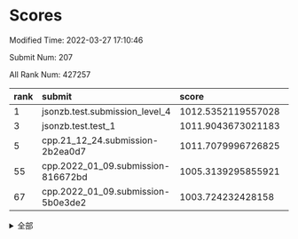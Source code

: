# Scores

Modified Time: 2022-03-27 17:10:46

Submit Num: 207

All Rank Num: 427257

| rank |               submit               |       score        |       sigma        | pk_num |
| :--- | :--------------------------------- | :----------------- | :----------------- | :----- |
| 1    | jsonzb.test.submission_level_4     | 1012.5352119557028 | 0.8358300256858664 | 8256   |
| 3    | jsonzb.test.test_1                 | 1011.9043673021183 | 0.7930327612238108 | 8257   |
| 5    | cpp.21_12_24.submission-2b2ea0d7   | 1011.7079996726825 | 0.7635035076523259 | 8256   |
| 55   | cpp.2022_01_09.submission-816672bd | 1005.3139295855921 | 0.7315088951809128 | 8252   |
| 67   | cpp.2022_01_09.submission-5b0e3de2 | 1003.724232428158  | 0.7170058057374255 | 8252   |


<details>
<summary>全部</summary>

| rank |                 submit                 |       score        |       sigma        | pk_num |
| :--- | :------------------------------------- | :----------------- | :----------------- | :----- |
| 1    | jsonzb.test.submission_level_4         | 1012.5352119557028 | 0.8358300256858664 | 8256   |
| 2    | gobigger.level_3.submission_level_3_2  | 1012.0222222808928 | 0.783225576664184  | 8258   |
| 3    | jsonzb.test.test_1                     | 1011.9043673021183 | 0.7930327612238108 | 8257   |
| 4    | gobigger.level_3.submission_level_3_8  | 1011.7680935794879 | 0.8016523041862651 | 8256   |
| 5    | cpp.21_12_24.submission-2b2ea0d7       | 1011.7079996726825 | 0.7635035076523259 | 8256   |
| 6    | gobigger.level_3.submission_level_3_30 | 1011.425329086546  | 0.7941956931428873 | 8260   |
| 7    | gobigger.level_3.submission_level_3_19 | 1011.4162965447432 | 0.7837735443991805 | 8258   |
| 8    | gobigger.level_3.submission_level_3_15 | 1011.3187463816046 | 0.7708137468033918 | 8256   |
| 9    | gobigger.level_3.submission_level_3_3  | 1011.2678332089451 | 0.7631678539156885 | 8251   |
| 10   | gobigger.level_3.submission_level_3_6  | 1011.0602665847417 | 0.7884286311677805 | 8261   |
| 11   | gobigger.level_3.submission_level_3_38 | 1010.8661090657198 | 0.7900428139327372 | 8257   |
| 12   | gobigger.level_3.submission_level_3_11 | 1010.8579842621969 | 0.7563114112434159 | 8255   |
| 13   | gobigger.level_3.submission_level_3_13 | 1010.8467282315961 | 0.7708770911784363 | 8258   |
| 14   | gobigger.level_3.submission_level_3_31 | 1010.7859688379579 | 0.7844233824726954 | 8254   |
| 15   | gobigger.level_3.submission_level_3_16 | 1010.762568429885  | 0.7512401761173213 | 8262   |
| 16   | gobigger.level_3.submission_level_3_21 | 1010.7336959090188 | 0.7832944902280716 | 8256   |
| 17   | gobigger.level_3.submission_level_3_37 | 1010.7151891051244 | 0.7609604980377362 | 8260   |
| 18   | gobigger.level_3.submission_level_3_24 | 1010.6491399738542 | 0.7684171144792366 | 8258   |
| 19   | gobigger.level_3.submission_level_3_47 | 1010.603649663325  | 0.7468954164159278 | 8262   |
| 20   | gobigger.level_3.submission_level_3_22 | 1010.5609282160444 | 0.7709190587127295 | 8253   |
| 21   | gobigger.level_3.submission_level_3_48 | 1010.4350820122233 | 0.7884317959470357 | 8259   |
| 22   | gobigger.level_3.submission_level_3_32 | 1010.383063833873  | 0.7762101985097527 | 8257   |
| 23   | gobigger.level_3.submission_level_3_25 | 1010.3678189070756 | 0.745417984961758  | 8256   |
| 24   | gobigger.level_3.submission_level_3_33 | 1010.3370734724436 | 0.762413198250309  | 8253   |
| 25   | gobigger.level_3.submission_level_3_10 | 1010.1911989960603 | 0.7485903155255068 | 8262   |
| 26   | gobigger.level_3.submission_level_3_4  | 1010.1342236968458 | 0.762412395255855  | 8256   |
| 27   | gobigger.level_3.submission_level_3_44 | 1010.1270623485249 | 0.7696261738763049 | 8260   |
| 28   | gobigger.level_3.submission_level_3_41 | 1010.1064413146019 | 0.7543124625800667 | 8260   |
| 29   | gobigger.level_3.submission_level_3_39 | 1010.0904017634559 | 0.7746986445088294 | 8255   |
| 30   | gobigger.level_3.submission_level_3_45 | 1010.0257097734667 | 0.7595023835860394 | 8254   |
| 31   | gobigger.level_3.submission_level_3_0  | 1009.9896968524664 | 0.763882127338732  | 8256   |
| 32   | gobigger.level_3.submission_level_3_43 | 1009.8578570089845 | 0.7609395357306986 | 8257   |
| 33   | gobigger.level_3.submission_level_3_9  | 1009.8420697975386 | 0.7673905835878756 | 8257   |
| 34   | gobigger.level_3.submission_level_3_26 | 1009.8385292798614 | 0.7536758400839274 | 8258   |
| 35   | gobigger.level_3.submission_level_3_42 | 1009.8090653874788 | 0.7383579355229132 | 8256   |
| 36   | gobigger.level_3.submission_level_3_17 | 1009.7721678843654 | 0.7511898815337594 | 8258   |
| 37   | gobigger.level_3.submission_level_3_7  | 1009.7460429790725 | 0.760527824593852  | 8256   |
| 38   | gobigger.level_3.submission_level_3_29 | 1009.6138651097193 | 0.7484704447590282 | 8255   |
| 39   | gobigger.level_3.submission_level_3_1  | 1009.5838287440007 | 0.753596232952256  | 8252   |
| 40   | gobigger.level_3.submission_level_3_49 | 1009.5523262610626 | 0.7633089677437785 | 8258   |
| 41   | gobigger.level_3.submission_level_3_5  | 1009.4920475533287 | 0.740236503566626  | 8251   |
| 42   | gobigger.level_3.submission_level_3_36 | 1009.4645147008981 | 0.7456759257375583 | 8263   |
| 43   | gobigger.level_3.submission_level_3_35 | 1009.270568845388  | 0.7355879290523772 | 8256   |
| 44   | gobigger.level_3.submission_level_3_34 | 1009.1973837255755 | 0.755185393952376  | 8259   |
| 45   | gobigger.level_3.submission_level_3_23 | 1009.0816847204587 | 0.7309874789347321 | 8254   |
| 46   | gobigger.level_3.submission_level_3_27 | 1009.035020383145  | 0.7573700206342486 | 8257   |
| 47   | gobigger.level_3.submission_level_3_28 | 1008.9407012200031 | 0.7439866892360945 | 8257   |
| 48   | gobigger.level_3.submission_level_3_14 | 1008.8974688006954 | 0.7448260123974465 | 8252   |
| 49   | gobigger.level_3.submission_level_3_20 | 1008.8755142093903 | 0.7550002325668054 | 8256   |
| 50   | gobigger.level_3.submission_level_3_18 | 1008.836020453982  | 0.7636902495800629 | 8252   |
| 51   | gobigger.level_3.submission_level_3_46 | 1008.5932940905112 | 0.7584633976332416 | 8252   |
| 52   | gobigger.level_3.submission_level_3_40 | 1008.5810456228664 | 0.7385002652020147 | 8254   |
| 53   | gobigger.level_3.submission_level_3_12 | 1008.509743094419  | 0.7456163697539031 | 8253   |
| 54   | gobigger.level_1.submission_level_1_2  | 1005.3256371668984 | 0.7176060847651556 | 8263   |
| 55   | cpp.2022_01_09.submission-816672bd     | 1005.3139295855921 | 0.7315088951809128 | 8252   |
| 56   | gobigger.level_1.submission_level_1_23 | 1005.0870172759137 | 0.7179473061160869 | 8252   |
| 57   | gobigger.level_1.submission_level_1_8  | 1004.4317869120952 | 0.721491608651785  | 8254   |
| 58   | gobigger.level_1.submission_level_1_5  | 1004.4224039709053 | 0.7252292367945742 | 8258   |
| 59   | gobigger.level_1.submission_level_1_9  | 1004.2609035150662 | 0.720252799566888  | 8254   |
| 60   | gobigger.level_1.submission_level_1_24 | 1003.9679748608987 | 0.727857044540205  | 8255   |
| 61   | gobigger.level_1.submission_level_1_48 | 1003.9311765900079 | 0.7218207535818291 | 8252   |
| 62   | gobigger.level_1.submission_level_1_7  | 1003.8496269068563 | 0.7100793781871207 | 8258   |
| 63   | gobigger.level_1.submission_level_1_20 | 1003.8264496898709 | 0.7157348189035344 | 8258   |
| 64   | gobigger.level_1.submission_level_1_44 | 1003.8096685619407 | 0.7043832183245267 | 8256   |
| 65   | gobigger.level_1.submission_level_1_45 | 1003.7388302250481 | 0.7114771388919137 | 8259   |
| 66   | gobigger.level_1.submission_level_1_41 | 1003.7340366122429 | 0.7332864436870223 | 8259   |
| 67   | cpp.2022_01_09.submission-5b0e3de2     | 1003.724232428158  | 0.7170058057374255 | 8252   |
| 68   | gobigger.level_1.submission_level_1_30 | 1003.6995356916445 | 0.7173392173583977 | 8254   |
| 69   | gobigger.level_1.submission_level_1_19 | 1003.6908798053483 | 0.7253322969570463 | 8259   |
| 70   | gobigger.level_1.submission_level_1_46 | 1003.6850350518883 | 0.7094264398612037 | 8254   |
| 71   | gobigger.level_1.submission_level_1_49 | 1003.5406782700164 | 0.7394214059641864 | 8254   |
| 72   | gobigger.level_1.submission_level_1_13 | 1003.510630530446  | 0.7140194048184728 | 8254   |
| 73   | gobigger.level_1.submission_level_1_43 | 1003.4900151314039 | 0.706086181983957  | 8261   |
| 74   | gobigger.level_1.submission_level_1_6  | 1003.466011909746  | 0.7167731578121268 | 8257   |
| 75   | gobigger.level_1.submission_level_1_47 | 1003.4531317534176 | 0.7331654515192751 | 8264   |
| 76   | gobigger.level_1.submission_level_1_18 | 1003.4344493197343 | 0.7153545186519321 | 8256   |
| 77   | gobigger.level_1.submission_level_1_36 | 1003.4309880765175 | 0.7238117447670389 | 8255   |
| 78   | gobigger.level_1.submission_level_1_22 | 1003.3478356921169 | 0.720926341084302  | 8255   |
| 79   | gobigger.level_1.submission_level_1_32 | 1003.2860262340936 | 0.7276936799286785 | 8253   |
| 80   | gobigger.level_1.submission_level_1_15 | 1003.2447068386931 | 0.7172768424760375 | 8255   |
| 81   | gobigger.level_1.submission_level_1_31 | 1003.20846110597   | 0.7118678271515718 | 8260   |
| 82   | gobigger.level_1.submission_level_1_12 | 1003.198231295925  | 0.7147067220906927 | 8258   |
| 83   | gobigger.level_1.submission_level_1_37 | 1003.0824618951934 | 0.7021796808332994 | 8255   |
| 84   | gobigger.level_1.submission_level_1_38 | 1003.0689203606829 | 0.7156565485346281 | 8261   |
| 85   | gobigger.level_1.submission_level_1_35 | 1003.0594553891359 | 0.7258293202071255 | 8255   |
| 86   | gobigger.level_1.submission_level_1_33 | 1002.9804797193458 | 0.7234231073151065 | 8256   |
| 87   | gobigger.level_1.submission_level_1_0  | 1002.9736784010682 | 0.7132745791030501 | 8259   |
| 88   | gobigger.level_1.submission_level_1_39 | 1002.9496006196846 | 0.7158724243558646 | 8253   |
| 89   | gobigger.level_1.submission_level_1_4  | 1002.8562537574416 | 0.7177403846056252 | 8257   |
| 90   | gobigger.level_1.submission_level_1_16 | 1002.8483717285342 | 0.7133775037541575 | 8262   |
| 91   | gobigger.level_1.submission_level_1_1  | 1002.764865806115  | 0.7126409295231014 | 8254   |
| 92   | gobigger.level_1.submission_level_1_29 | 1002.6721614972726 | 0.7185318150214859 | 8257   |
| 93   | gobigger.level_1.submission_level_1_25 | 1002.6711841638803 | 0.7031317796996043 | 8254   |
| 94   | gobigger.level_1.submission_level_1_3  | 1002.6223129308548 | 0.7107582586929541 | 8254   |
| 95   | gobigger.level_1.submission_level_1_21 | 1002.5822198892909 | 0.7191437555657084 | 8253   |
| 96   | gobigger.level_1.submission_level_1_34 | 1002.5243097132785 | 0.7087681585936324 | 8256   |
| 97   | gobigger.level_1.submission_level_1_40 | 1002.4754150004317 | 0.7210577913713665 | 8254   |
| 98   | gobigger.level_1.submission_level_1_10 | 1002.3866388527033 | 0.7047632629118729 | 8257   |
| 99   | gobigger.level_1.submission_level_1_27 | 1002.3480174906919 | 0.6988159946901202 | 8259   |
| 100  | gobigger.level_1.submission_level_1_42 | 1002.308076172941  | 0.7187061746920661 | 8259   |
| 101  | gobigger.level_1.submission_level_1_17 | 1002.306751371716  | 0.712622197764355  | 8257   |
| 102  | gobigger.level_1.submission_level_1_26 | 1002.3065356069113 | 0.7174937141512617 | 8255   |
| 103  | gobigger.level_1.submission_level_1_28 | 1002.2416818109959 | 0.7090402868683354 | 8262   |
| 104  | gobigger.level_1.submission_level_1_14 | 1002.1196106119384 | 0.7201210566889997 | 8256   |
| 105  | gobigger.level_1.submission_level_1_11 | 1001.9674130552107 | 0.7147411578920101 | 8254   |
| 106  | gobigger.random.submission_random_44   | 997.3314782380081  | 0.7078252577912977 | 8253   |
| 107  | gobigger.random.submission_random_20   | 997.2066140311547  | 0.7186036576092738 | 8261   |
| 108  | gobigger.random.submission_random_36   | 997.1857340626296  | 0.7190440496774918 | 8255   |
| 109  | gobigger.random.submission_random_16   | 997.1716041419241  | 0.7026386884368268 | 8260   |
| 110  | gobigger.random.submission_random_19   | 997.1405476642096  | 0.7140521229386437 | 8260   |
| 111  | gobigger.random.submission_random_49   | 997.1106413096386  | 0.7134126620729112 | 8261   |
| 112  | gobigger.random.submission_random_41   | 996.9871866036209  | 0.7115513508738834 | 8259   |
| 113  | gobigger.random.submission_random_12   | 996.9864482696885  | 0.7136998613432024 | 8255   |
| 114  | gobigger.random.submission_random_30   | 996.771267229874   | 0.6979837693483157 | 8250   |
| 115  | gobigger.random.submission_random_24   | 996.7488563770348  | 0.7052303246124155 | 8256   |
| 116  | gobigger.random.submission_random_11   | 996.7118735340753  | 0.7251820831643698 | 8259   |
| 117  | gobigger.random.submission_random_26   | 996.7021597810481  | 0.7143061848177042 | 8255   |
| 118  | gobigger.random.submission_random_48   | 996.6089355356931  | 0.7095456662082885 | 8252   |
| 119  | gobigger.random.submission_random_2    | 996.4083368583164  | 0.7058564850867289 | 8257   |
| 120  | gobigger.random.submission_random_8    | 996.3645527720738  | 0.7045086553443158 | 8256   |
| 121  | gobigger.random.submission_random_35   | 996.3617395089562  | 0.7141118442265104 | 8253   |
| 122  | gobigger.random.submission_random_9    | 996.3490641284002  | 0.702831804843971  | 8253   |
| 123  | gobigger.random.submission_random_27   | 996.307735079181   | 0.7025797486549249 | 8260   |
| 124  | gobigger.random.submission_random_13   | 996.297009408003   | 0.7193853924036384 | 8256   |
| 125  | gobigger.random.submission_random_0    | 996.2682386996497  | 0.7098059710646978 | 8256   |
| 126  | gobigger.random.submission_random_21   | 996.197992618368   | 0.7049460247104633 | 8254   |
| 127  | gobigger.random.submission_random_31   | 996.1137064472514  | 0.703520635498012  | 8252   |
| 128  | gobigger.random.submission_random_18   | 996.1040208706215  | 0.71604154015289   | 8254   |
| 129  | gobigger.random.submission_random_5    | 996.0577821044692  | 0.7224394108895805 | 8259   |
| 130  | gobigger.random.submission_random_39   | 995.9959283785998  | 0.7105625877083125 | 8248   |
| 131  | gobigger.random.submission_random_6    | 995.9349569651429  | 0.7212651302352177 | 8252   |
| 132  | gobigger.random.submission_random_15   | 995.8838433912265  | 0.7101184739675532 | 8255   |
| 133  | gobigger.random.submission_random_17   | 995.8167857983099  | 0.7255188282301513 | 8259   |
| 134  | gobigger.random.submission_random_43   | 995.7382200974007  | 0.7177205598063072 | 8258   |
| 135  | gobigger.random.submission_random_7    | 995.7259372552573  | 0.7149099559627702 | 8255   |
| 136  | gobigger.random.submission_random_32   | 995.7033710217818  | 0.7102723436677312 | 8260   |
| 137  | gobigger.random.submission_random_45   | 995.7004780180782  | 0.7117126256332797 | 8256   |
| 138  | gobigger.random.submission_random_38   | 995.5992158974383  | 0.719120223738262  | 8258   |
| 139  | gobigger.random.submission_random_46   | 995.5944836004289  | 0.7234850571508399 | 8253   |
| 140  | gobigger.random.submission_random_34   | 995.579064277004   | 0.7194886117448666 | 8255   |
| 141  | gobigger.random.submission_random_47   | 995.4761299775316  | 0.6947890978965361 | 8256   |
| 142  | gobigger.random.submission_random_33   | 995.4688273945528  | 0.7032884653285836 | 8252   |
| 143  | gobigger.random.submission_random_4    | 995.4607085143416  | 0.7086865537030459 | 8258   |
| 144  | gobigger.random.submission_random_40   | 995.4551969326353  | 0.7224316385692319 | 8258   |
| 145  | gobigger.random.submission_random_29   | 995.3153939605745  | 0.7075551460416591 | 8256   |
| 146  | gobigger.random.submission_random_42   | 995.236653391297   | 0.7184144860717443 | 8254   |
| 147  | gobigger.random.submission_random_23   | 995.1851496529389  | 0.7141689299211311 | 8249   |
| 148  | gobigger.random.submission_random_14   | 995.1557140785577  | 0.7189632146104938 | 8255   |
| 149  | gobigger.random.submission_random_10   | 995.0112915654882  | 0.723843984248007  | 8258   |
| 150  | gobigger.random.submission_random_28   | 994.9920177004159  | 0.7204468946142155 | 8260   |
| 151  | gobigger.random.submission_random_3    | 994.9265015233972  | 0.7200781007992199 | 8254   |
| 152  | gobigger.random.submission_random_37   | 994.8514171514278  | 0.7072833197155192 | 8255   |
| 153  | gobigger.random.submission_random_25   | 994.8441765208948  | 0.7343772822057315 | 8257   |
| 154  | gobigger.level_2.submission_level_2_27 | 994.7176722918789  | 0.7219944178951586 | 8256   |
| 155  | gobigger.random.submission_random_22   | 994.6462736735475  | 0.7126032706944787 | 8260   |
| 156  | gobigger.random.submission_random_1    | 994.632555294116   | 0.705867650509264  | 8257   |
| 157  | gobigger.level_2.submission_level_2_43 | 994.4446691747132  | 0.727925339338636  | 8257   |
| 158  | gobigger.level_2.submission_level_2_13 | 993.6481763904376  | 0.7358415971344395 | 8254   |
| 159  | gobigger.level_2.submission_level_2_12 | 993.5374348316908  | 0.7401586172449344 | 8259   |
| 160  | gobigger.level_2.submission_level_2_29 | 993.4953269312152  | 0.7244255340811145 | 8257   |
| 161  | gobigger.level_2.submission_level_2_9  | 993.4724140836181  | 0.7298445859197157 | 8258   |
| 162  | gobigger.level_2.submission_level_2_46 | 993.3557766258224  | 0.7430826570684768 | 8256   |
| 163  | gobigger.level_2.submission_level_2_19 | 993.1932964117269  | 0.7323694553461993 | 8258   |
| 164  | gobigger.level_2.submission_level_2_11 | 993.0150697190463  | 0.7471171267825911 | 8251   |
| 165  | gobigger.level_2.submission_level_2_18 | 992.9901084083194  | 0.7361407278488934 | 8258   |
| 166  | gobigger.level_2.submission_level_2_41 | 992.9326554800471  | 0.7451042164012224 | 8254   |
| 167  | gobigger.level_2.submission_level_2_45 | 992.910190165367   | 0.7494742699670448 | 8256   |
| 168  | gobigger.level_2.submission_level_2_44 | 992.7929020102041  | 0.7433675049207411 | 8260   |
| 169  | gobigger.level_2.submission_level_2_24 | 992.7373290078187  | 0.7375046845075982 | 8255   |
| 170  | gobigger.level_2.submission_level_2_21 | 992.6294586610472  | 0.7401145337470156 | 8255   |
| 171  | gobigger.level_2.submission_level_2_35 | 992.6289482467623  | 0.7502117526704738 | 8246   |
| 172  | gobigger.level_2.submission_level_2_30 | 992.5788361291428  | 0.74547180088776   | 8254   |
| 173  | gobigger.level_2.submission_level_2_6  | 992.4936390058772  | 0.7441860813520198 | 8253   |
| 174  | gobigger.level_2.submission_level_2_38 | 992.2305175706865  | 0.7442839163849572 | 8255   |
| 175  | gobigger.level_2.submission_level_2_48 | 992.2198169404027  | 0.7521794020946774 | 8254   |
| 176  | gobigger.level_2.submission_level_2_2  | 992.1868683568114  | 0.7474395262189112 | 8259   |
| 177  | gobigger.level_2.submission_level_2_32 | 992.1642827692441  | 0.7335213254500944 | 8254   |
| 178  | gobigger.level_2.submission_level_2_10 | 992.1227164704254  | 0.7303362313435455 | 8256   |
| 179  | gobigger.level_2.submission_level_2_0  | 992.0724689707017  | 0.7582085474850727 | 8258   |
| 180  | gobigger.level_2.submission_level_2_8  | 992.0652421643712  | 0.7511565842240495 | 8254   |
| 181  | gobigger.level_2.submission_level_2_5  | 992.0338985897251  | 0.7467707066246716 | 8257   |
| 182  | gobigger.level_2.submission_level_2_42 | 991.9799343309027  | 0.7330078087102722 | 8254   |
| 183  | gobigger.level_2.submission_level_2_15 | 991.9315231814588  | 0.7216676352805743 | 8256   |
| 184  | gobigger.level_2.submission_level_2_22 | 991.9020358088029  | 0.7451313340300201 | 8259   |
| 185  | gobigger.level_2.submission_level_2_16 | 991.8529263578363  | 0.7412551162100358 | 8258   |
| 186  | gobigger.level_2.submission_level_2_20 | 991.8511217947101  | 0.7579943472027497 | 8258   |
| 187  | gobigger.level_2.submission_level_2_26 | 991.8156319405651  | 0.7600354957217896 | 8255   |
| 188  | gobigger.level_2.submission_level_2_36 | 991.7569758742877  | 0.7670902655850438 | 8258   |
| 189  | gobigger.level_2.submission_level_2_25 | 991.7518936736919  | 0.7566968313715481 | 8264   |
| 190  | gobigger.level_2.submission_level_2_1  | 991.7405962877853  | 0.7375785571459939 | 8255   |
| 191  | gobigger.level_2.submission_level_2_14 | 991.7397409043515  | 0.7257512982289999 | 8255   |
| 192  | gobigger.level_2.submission_level_2_17 | 991.6203523294365  | 0.7425151101641274 | 8257   |
| 193  | gobigger.level_2.submission_level_2_47 | 991.5281028275177  | 0.7342304034058457 | 8258   |
| 194  | gobigger.level_2.submission_level_2_37 | 991.4386719287672  | 0.7655530847075197 | 8257   |
| 195  | gobigger.level_2.submission_level_2_49 | 991.4132000304272  | 0.7499269138743523 | 8255   |
| 196  | gobigger.level_2.submission_level_2_28 | 991.3794390052349  | 0.7614232028159785 | 8257   |
| 197  | gobigger.level_2.submission_level_2_4  | 991.3747985181188  | 0.7569523113953784 | 8257   |
| 198  | gobigger.level_2.submission_level_2_23 | 991.1134047447289  | 0.7544145672116005 | 8260   |
| 199  | gobigger.level_2.submission_level_2_31 | 991.0809869179529  | 0.756895364688821  | 8255   |
| 200  | gobigger.level_2.submission_level_2_39 | 991.0194139415919  | 0.747282316174521  | 8253   |
| 201  | gobigger.level_2.submission_level_2_33 | 991.0169635765212  | 0.7391232164743287 | 8259   |
| 202  | gobigger.level_2.submission_level_2_3  | 990.912370257624   | 0.7404958734761206 | 8254   |
| 203  | gobigger.level_2.submission_level_2_7  | 990.9042090185496  | 0.7749192306621437 | 8253   |
| 204  | gobigger.level_2.submission_level_2_40 | 990.6423687877659  | 0.7541808819318281 | 8256   |
| 205  | gobigger.level_2.submission_level_2_34 | 990.5405997611416  | 0.7578778602183186 | 8256   |
| 206  | gobigger.none.submission_none_0        | 976.7144274312458  | 1.3673950660907157 | 8252   |
| 207  | gobigger.none.submission_none_1        | 976.0067957509466  | 1.5121347905051064 | 8257   |

</details>